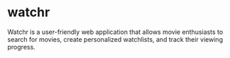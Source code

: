 # watchr
Watchr is a user-friendly web application that allows movie enthusiasts to search for movies, create personalized watchlists, and track their viewing progress.
